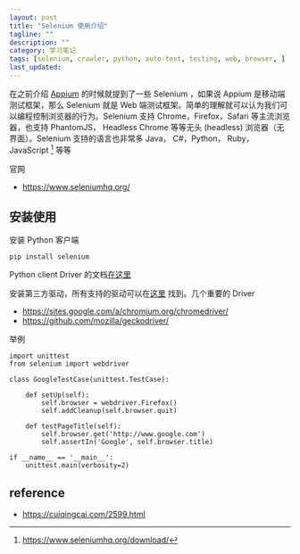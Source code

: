 ```yaml
---
layout: post
title: "Selenium 使用介绍"
tagline: ""
description: ""
category: 学习笔记
tags: [selenium, crawler, python, auto-test, testing, web, browser, ]
last_updated:
---
```


在之前介绍 [Appium](/post/2018/09/appium-introduction.html) 的时候就提到了一些 Selenium ，如果说 Appium 是移动端测试框架，那么 Selenium 就是 Web 端测试框架。简单的理解就可以认为我们可以编程控制浏览器的行为。Selenium 支持 Chrome，Firefox，Safari 等主流浏览器，也支持 PhantomJS， Headless Chrome 等等无头 (headless) 浏览器（无界面）。Selenium 支持的语言也非常多 Java， C#，Python， Ruby，JavaScript [^lang] 等等

[^lang]: https://www.seleniumhq.org/download/

官网

- <https://www.seleniumhq.org/>

## 安装使用
安装 Python 客户端

    pip install selenium

Python client Driver 的文档[在这里](https://seleniumhq.github.io/selenium/docs/api/py/index.html)

安装第三方驱动，所有支持的驱动可以在[这里](https://www.seleniumhq.org/download/) 找到。几个重要的 Driver

- <https://sites.google.com/a/chromium.org/chromedriver/>
- <https://github.com/mozilla/geckodriver/>

举例

    import unittest
    from selenium import webdriver

    class GoogleTestCase(unittest.TestCase):

        def setUp(self):
            self.browser = webdriver.Firefox()
            self.addCleanup(self.browser.quit)

        def testPageTitle(self):
            self.browser.get('http://www.google.com')
            self.assertIn('Google', self.browser.title)

    if __name__ == '__main__':
        unittest.main(verbosity=2)



## reference

- <https://cuiqingcai.com/2599.html>

